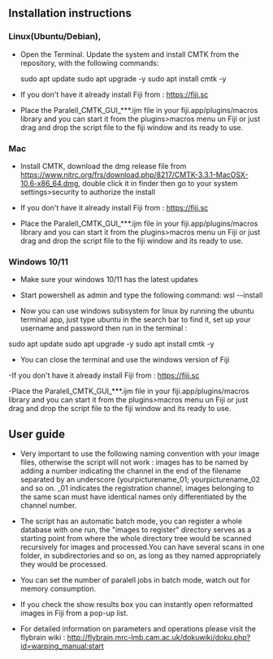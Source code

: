 ## Installation instructions

### Linux(Ubuntu/Debian),

- Open the Terminal. Update the system and install CMTK from the repository, with the following commands:

	sudo apt update
	sudo apt upgrade -y
	sudo apt install cmtk -y

- If you don't have it already install Fiji from : https://fiji.sc

- Place the  Paralell_CMTK_GUI_***.ijm file in your fiji.app/plugins/macros library and you can start it from the plugins>macros menu un Fiji
or just drag and drop the script file to the fiji window and its ready to use.

### Mac

- Install CMTK, download the dmg release file from https://www.nitrc.org/frs/download.php/8217/CMTK-3.3.1-MacOSX-10.6-x86_64.dmg, double click it in finder then go to 		  your system settings>security to authorize the install

- If you don't have it already install Fiji from : https://fiji.sc

- Place the  Paralell_CMTK_GUI_***.ijm file in your fiji.app/plugins/macros library and you can start it from the plugins>macros menu un Fiji
 or just drag and drop the script file to the fiji window and its ready to use.

### Windows 10/11

- Make sure your windows 10/11 has the latest updates

- Start powershell as admin and type the following command: wsl --install

- Now you can use windows subsystem for linux by running the ubuntu terminal app, just type ubuntu in the search bar to find it, set up your username and password then 
run in the terminal :

sudo apt update
sudo apt upgrade -y
sudo apt install cmtk -y
		
- You can close the terminal and use the windows version of Fiji

-If you don't have it already install Fiji from : https://fiji.sc

-Place the Paralell_CMTK_GUI_***.ijm file in your fiji.app/plugins/macros library and you can start it from the plugins>macros menu un Fiji 
or just drag and drop the script file to the fiji window and its ready to use.

## User guide

- Very important to use the following naming convention with your image files, otherwise the script will not work : 
 images has to be named by adding a number indicating the channel in the end of the filename separated by an underscore (yourpicturename_01; yourpicturename_02 
 and so on. _01 indicates the registration channel, images belonging to the same scan must have identical names only differentiated by the channel number.

- The script has an automatic batch mode, you can register a whole database with one run, the "images to register" directory serves as a starting point from where the 
whole directory tree would be scanned recursively for images and processed.You can have several scans in one folder, in subdirectories and so on, as long as they named
appropriately they would be processed.

- You can set the number of paralell jobs in batch mode, watch out for memory consumption.

- If you check the show results box you can instantly open reformatted images in Fiji from a pop-up list.

- For detailed information on parameters and operations please visit the flybrain wiki :  http://flybrain.mrc-lmb.cam.ac.uk/dokuwiki/doku.php?id=warping_manual:start
